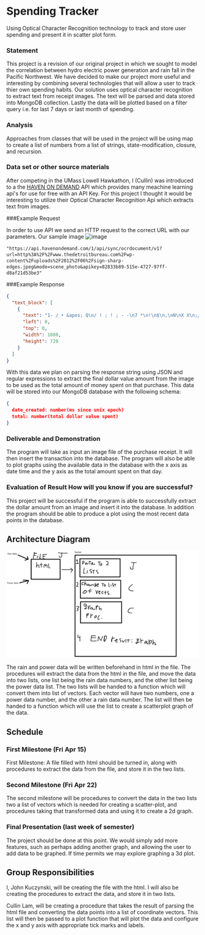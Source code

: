 # Spending Tracker 
Using Optical Character Recognition technology to track and store user spending and present it in scatter plot form. 
### Statement
This project is a revision of our original project in which we sought to model the correlation between hydro electric power generation and rain fall in the Pacific Northwest. We have decided to make our project more useful and interesting by combining several technologies that will allow a user to track thier own spending habits. Our solution uses optical character recognition to extract text from receipt images. The text will be parsed and data stored into MongoDB collection. Lastly the data will be plotted based on a filter query i.e. for last 7 days or last month of spending.  

### Analysis
Approaches from classes that will be used in the project will be using map to create a list of numbers from a list of strings, state-modification, closure, and recursion. 

### Data set or other source materials

After competing in the UMass Lowell Hawkathon, I (Cullin) was introduced to a the [HAVEN ON DEMAND][haven] API which provides many meachine learning api's for use for free with an API Key. For this project I thought it would be interesting to utilize their Optical Character Recognition Api which extracts text from images.  

###Example Request 

In order to use API we send an HTTP request to the correct URL with our parameters. Our sample image 
![image](https://encrypted-tbn1.gstatic.com/images?q=tbn:ANd9GcSMKXbo_GQB-JNYOtEokCUJFpK40O2p2f8WrN3CrlsR1jJ20OFr)

```
"https://api.havenondemand.com/1/api/sync/ocrdocument/v1?url=http%3A%2F%2Fwww.thedetroitbureau.com%2Fwp-content%2Fuploads%2F2012%2F06%2Fsign-sharp-edges.jpeg&mode=scene_photo&apikey=82833b89-515e-4727-97ff-d8af21d53be3"
```


###Example Response 

```json 
{
  "text_block": [
    {
      "text": "1- / • &apos; Q\n/ ! ; ! ; - -\n7 *\n!\n$\n,\nN\nX X\n;/\n, -;t\n! .\nA\nÉ &apos; . V tx: ; &quot;4 ( X M. Craig Parker\nEN N, Installation Services Man£*8€1&apos;\ngi;&apos; X ,N&gt;\nl gael 908 Boston Turnpike\nUnit 1\nShrewsbury, MA 01545 # . *\n{\nCell 508-797-7623\nOffice 774-275-2189\nFax 608-845-6076 N\nToll Free 877-903-3768\nMartin-C-Parker@HomeDepot.corn\n! 0\n1\n1 6/\n!\nl\n£\n&quot;&quot;Nr\n*&gt; ; &quot;\nw *\n**8 4 $ • ; XM X r\n!\n&apos; ! , #\n* %\nl&quot; l ! ; , &apos;\n* •\n; . . ! A (\n• • 4 • it&apos;\n@• • 0\nI /",
      "left": 0,
      "top": 0,
      "width": 1080,
      "height": 720
    }
  ]
}

```
With this data we plan on parsing the response string using JSON and regular expressions to extract the final dollar value amount from the image to be used as the total amount of money spent on that purchase. This data will be stored into our MongoDB database with the following schema: 

```json
{
  date_created: number(ms since unix epoch)
  total: number(total dollar value spent)
}
```


### Deliverable and Demonstration

The program will take as input an image file of the purchase receipt. It will then insert the transaction into the database. The program will also be able to plot graphs using the available data in the database with the x axis as date time and the y axis as the total amount spent on that day. 

### Evaluation of Result How will you know if you are successful? 

This project will be successful if the program is able to successfully extract the dollar amount from an image and insert it into the database. In addition the program should be able to produce a plot using the most recent data points in the database. 


## Architecture Diagram
![ScreenShot](Proc.jpg)

The rain and power data will be written beforehand in html in the file. The procedures will extract the data from the html in the file, and move the data into two lists, one list being the rain data numbers, and the other list being the power data list. The two lists will be handed to a function which will convert them into list of vectors. Each vector will have two numbers, one a power data number, and the other a rain data number. The list will then be handed to a function which will use the list to create a scatterplot graph of the data. 

## Schedule

### First Milestone (Fri Apr 15)
First Milestone: A file filled with html should be turned in, along with procedures to extract the data from the file, and store it in the two lists. 

### Second Milestone (Fri Apr 22)
The second milestone will be procedures to convert the data in the two lists two a list of vectors which is needed for creating a scatter-plot, and procedures taking that transformed data and using it to create a 2d graph. 


### Final Presentation (last week of semester)
The project should be done at this point. We would simply add more features, such as perhaps adding another graph, and allowing the user to add data to be graphed. If time permits we may explore graphing a 3d plot. 

## Group Responsibilities
I, John Kuczynski, will be creating the file with the html. I will also be creating the procedures to extract the data, and store it in two lists.

Cullin Lam, will be creating a procedure that takes the result of parsing the html file and converting the data points into a list of coordinate vectors. This list will then be passed to a plot function that will plot the data and configure the x and y axis with appropriate tick marks and labels. 



<!-- Links -->
[haven]:https://www.havenondemand.com
[hydro]:https://catalog.data.gov/dataset/monthly-hydropower-generation-data-by-facility-us-bureau-of-reclamation
[rain]:https://www.wunderground.com/history/airport/KSEA/2000/9/4/MonthlyHistory.html?req_city=&req_state=&req_statename=&reqdb.zip=&reqdb.magic=&reqdb.wmo=
[data]:https://www.data.gov

